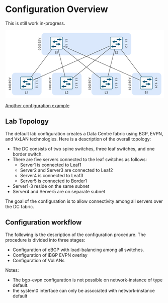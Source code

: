 # Configuration Overview

This is still work in-progress.

![Topology](spineleaf.png)

[Another configuration example](https://networkcloudandeverything.com/configuring-srlinux-nodes-in-a-3-tier-data-center/)


## Lab Topology

The default lab configuration creates a Data Centre fabric using BGP, EVPN, and VxLAN technologies. Here is a description of the overall topology:

- The DC consists of two spine switches, three leaf switches, and one border switch.
- There are five servers connected to the leaf switches as follows:
   - Server1 is connected to Leaf1
   - Server2 and Server3 are connected to Leaf2
   - Server4 is connected to Leaf3
   - Server5 is connected to Border1
- Server1-3 reside on the same subnet
- Server4 and Server5 are on separate subnet

The goal of the configuration is to allow connectivity among all servers over the DC fabric.

## Configuration workflow

The following is the description of the configuration procedure. The procedure is divided into three stages:

- Configuration of eBGP with load-balancing among all switches.
- Configuration of iBGP EVPN overlay
- Configuration of VxLANs

Notes:


- The bgp-evpn configuration is not possible on network-instance of type default.
- the system0 interface can only be associated with network-instance default

